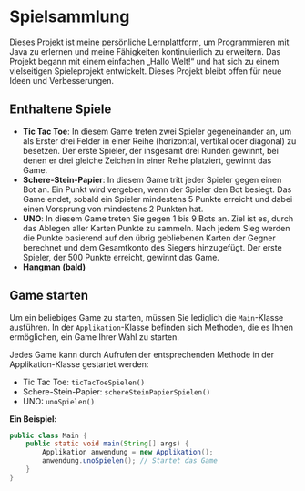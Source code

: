 # Spielsammlung
Dieses Projekt ist meine persönliche Lernplattform, um Programmieren mit Java zu erlernen und meine Fähigkeiten kontinuierlich zu erweitern. Das Projekt begann mit einem einfachen „Hallo Welt!“ und hat sich zu einem vielseitigen Spieleprojekt entwickelt. Dieses Projekt bleibt offen für neue Ideen und Verbesserungen.
## Enthaltene Spiele
- **Tic Tac Toe**: In diesem Game treten zwei Spieler gegeneinander an, um als Erster drei Felder in einer Reihe (horizontal, vertikal oder diagonal) zu besetzen. Der erste Spieler, der insgesamt drei Runden gewinnt, bei denen er drei gleiche Zeichen in einer Reihe platziert, gewinnt das Game.
- **Schere-Stein-Papier**: In diesem Game tritt jeder Spieler gegen einen Bot an. Ein Punkt wird vergeben, wenn der Spieler den Bot besiegt. Das Game endet, sobald ein Spieler mindestens 5 Punkte erreicht und dabei einen Vorsprung von mindestens 2 Punkten hat.
- **UNO**: In diesem Game treten Sie gegen 1 bis 9 Bots an. Ziel ist es, durch das Ablegen aller Karten Punkte zu sammeln. Nach jedem Sieg werden die Punkte basierend auf den übrig gebliebenen Karten der Gegner berechnet und dem Gesamtkonto des Siegers hinzugefügt. Der erste Spieler, der 500 Punkte erreicht, gewinnt das Game.
- **Hangman (bald)**
## Game starten
Um ein beliebiges Game zu starten, müssen Sie lediglich die `Main`-Klasse ausführen. In der `Applikation`-Klasse befinden sich Methoden, die es Ihnen ermöglichen, ein Game Ihrer Wahl zu starten.

Jedes Game kann durch Aufrufen der entsprechenden Methode in der Applikation-Klasse gestartet werden:
- Tic Tac Toe: `ticTacToeSpielen()`
- Schere-Stein-Papier: `schereSteinPapierSpielen()`
- UNO: `unoSpielen()`

**Ein Beispiel:**
```java
public class Main {
    public static void main(String[] args) {
        Applikation anwendung = new Applikation();
        anwendung.unoSpielen(); // Startet das Game
    }
}
